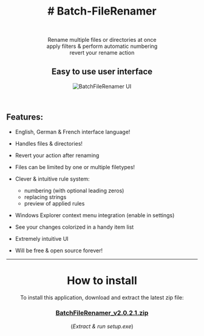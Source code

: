 <h1 align="center"># Batch-FileRenamer</h1>
<br>
<p  align="center">Rename multiple files or directories at once<br>apply filters & perform automatic numbering<br>revert your rename action</p>

<h2 align="center">Easy to use user interface</h2>

<p align="center">
  <img src="https://user-images.githubusercontent.com/5656573/122804203-e3f8f280-d2c7-11eb-8a88-ec8b813d43e0.png" alt="BatchFileRenamer UI"/>
</p>
<br>

## Features:
* English, German & French interface language!

* Handles files & directories!

* Revert your action after renaming

* Files can be limited by one or multiple filetypes!

* Clever & intuitive rule system:
  * numbering (with optional leading zeros)
  * replacing strings
  * preview of applied rules

* Windows Explorer context menu integration (enable in settings)

* See your changes colorized in a handy item list

* Extremely intuitive UI

* Will be free & open source forever!


<hr>


<h1 align="center">How to install</h1>
<p align="center">
To install this application, download and extract the latest zip file:</p>
<h3 align="center"><a href="https://github.com/xcy7e/Batch-FileRenamer/blob/master/BatchFileRenamer_v2.0.2.1.zip">BatchFileRenamer_v2.0.2.1.zip</a></h3>
<p align="center">(<i>Extract & run setup.exe</i>)</p>
<br><br>
